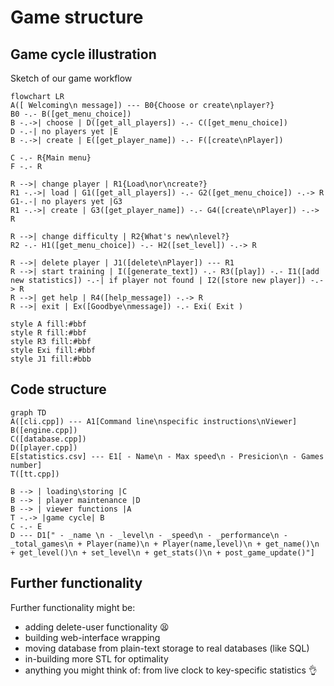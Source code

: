 # Game structure  
## Game cycle illustration  
Sketch of our game workflow  
```mermaid
flowchart LR
A([ Welcoming\n message]) --- B0{Choose or create\nplayer?}
B0 -.- B([get_menu_choice])
B -.->| choose | D([get_all_players]) -.- C([get_menu_choice])
D -.-| no players yet |E
B -.->| create | E([get_player_name]) -.- F([create\nPlayer])

C -.- R{Main menu}
F -.- R

R -->| change player | R1{Load\nor\ncreate?}
R1 -.->| load | G1([get_all_players]) -.- G2([get_menu_choice]) -.-> R
G1-.-| no players yet |G3
R1 -.->| create | G3([get_player_name]) -.- G4([create\nPlayer]) -.-> R

R -->| change difficulty | R2{What's new\nlevel?}
R2 -.- H1([get_menu_choice]) -.- H2([set_level]) -.-> R

R -->| delete player | J1([delete\nPlayer]) --- R1
R -->| start training | I([generate_text]) -.- R3([play]) -.- I1([add new statistics]) -.-| if player not found | I2([store new player]) -.-> R
R -->| get help | R4([help_message]) -.-> R
R -->| exit | Ex([Goodbye\nmessage]) -.- Exi( Exit )

style A fill:#bbf
style R fill:#bbf
style R3 fill:#bbf
style Exi fill:#bbf
style J1 fill:#bbb
```
## Code structure  
```mermaid
graph TD
A([cli.cpp]) --- A1[Command line\nspecific instructions\nViewer]
B([engine.cpp])
C([database.cpp])
D([player.cpp])
E[statistics.csv] --- E1[ - Name\n - Max speed\n - Presicion\n - Games number]
T([tt.cpp])

B --> | loading\storing |C 
B --> | player maintenance |D
B --> | viewer functions |A 
T -.-> |game cycle| B
C -.- E
D --- D1[" - _name \n - _level\n - _speed\n - _performance\n - _total_games\n + Player(name)\n + Player(name,level)\n + get_name()\n + get_level()\n + set_level\n + get_stats()\n + post_game_update()"]
```
## Further functionality  
Further functionality might be:  
 - adding delete-user functionality :tired_face:  
 - building web-interface wrapping
 - moving database from plain-text storage to real databases (like SQL)
 - in-building more STL for optimality  
 - anything you might think of: from live clock to key-specific statistics :ok_hand:
